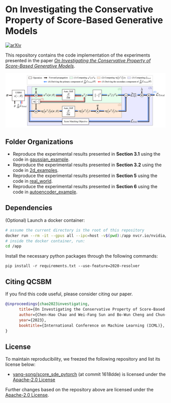 # On Investigating the Conservative Property of Score-Based Generative Models
[![arXiv](https://img.shields.io/badge/arXiv-2209.12753-b31b1b.svg?style=flat-square)](https://arxiv.org/abs/2209.12753)<br>

This repository contains the code implementation of the experiments presented in the paper [*On Investigating the Conservative Property of Score-Based Generative Models*](https://arxiv.org/abs/2209.12753).

<img src="assets/training.png" alt="training" width="750"/>

## Folder Organizations
- Reproduce the experimental results presented in **Section 3.1** using the code in [gaussian_example](/gaussian_example).
- Reproduce the experimental results presented in **Section 3.2** using the code in [2d_examples](/2d_examples).
- Reproduce the experimental results presented in **Section 5** using the code in [real_world](/real_world).
- Reproduce the experimental results presented in **Section 6** using the code in [autoencoder_example](/autoencoder_example).

## Dependencies

(Optional) Launch a docker container:

```sh
# assume the current directory is the root of this repository
docker run --rm -it --gpus all --ipc=host -v$(pwd):/app nvcr.io/nvidia/pytorch:20.12-py3
# inside the docker container, run:
cd /app
```

Install the necessary python packages through the following commands:

```
pip install -r requirements.txt --use-feature=2020-resolver
```

## Citing QCSBM
If you find this code useful, please consider citing our paper.
```bib
@inproceedings{chao2023investigating,
      title={On Investigating the Conservative Property of Score-Based Generative Models}, 
      author={Chen-Hao Chao and Wei-Fang Sun and Bo-Wun Cheng and Chun-Yi Lee},
      year={2023},
      booktitle={International Conference on Machine Learning (ICML)},
}
```

## License

To maintain reproducibility, we freezed the following repository and list its license below:
- [yang-song/score_sde_pytorch](https://github.com/yang-song/score_sde_pytorch) (at commit 1618dde) is licensed under the [Apache-2.0 License](https://github.com/yang-song/score_sde_pytorch/blob/main/LICENSE)

Further changes based on the repository above are licensed under the [Apache-2.0 License](LICENSE).